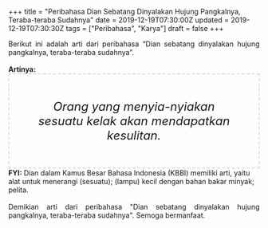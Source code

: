 +++
title = "Peribahasa Dian Sebatang Dinyalakan Hujung Pangkalnya, Teraba-teraba Sudahnya"
date = 2019-12-19T07:30:00Z
updated = 2019-12-19T07:30:30Z
tags = ["Peribahasa", "Karya"]
draft = false
+++

<div dir="ltr" style="text-align: left;" trbidi="on"><div style="text-align: justify;">Berikut ini adalah arti dari peribahasa “Dian sebatang dinyalakan hujung pangkalnya, teraba-teraba sudahnya”.</div><br /><div style="text-align: justify;"><b>Artinya:</b></div><div style="border: 2px dashed #ddd; font-size: 24px; height: auto; margin: 0 auto; padding: 50px; text-align: center; width: auto;"><i>Orang yang menyia-nyiakan sesuatu kelak akan mendapatkan kesulitan.</i></div><b>FYI:</b> Dian dalam Kamus Besar Bahasa Indonesia (KBBI) memiliki arti, yaitu alat untuk menerangi (sesuatu); (lampu) kecil dengan bahan bakar minyak; pelita.<br /><br /><div style="text-align: justify;">Demikian arti dari peribahasa "Dian sebatang dinyalakan hujung pangkalnya, teraba-teraba sudahnya". Semoga bermanfaat.</div></div>
